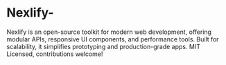 # Nexlify-
Nexlify is an open-source toolkit for modern web development, offering modular APIs, responsive UI components, and performance tools. Built for scalability, it simplifies prototyping and production-grade apps. MIT Licensed, contributions welcome!
